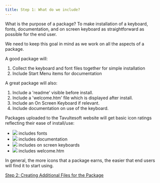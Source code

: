 ```yaml
---
title: Step 1: What do we include?
---
```


What is the purpose of a package? To make installation of a keyboard,
fonts, documentation, and on screen keyboard as straightforward as
possible for the end user.

We need to keep this goal in mind as we work on all the aspects of a
package.

A good package will:

1.  Collect the keyboard and font files together for simple installation
2.  Include Start Menu items for documentation

A great package will also:

1.  Include a 'readme' visible before install.
2.  Include a 'welcome.htm' file which is displayed after install.
3.  Include an On Screen Keyboard if relevant.
4.  Include documentation on use of the keyboard.

Packages uploaded to the Tavultesoft website will get basic icon ratings
reflecting their ease of install/use:

-   ![](/cdn/deploy/img/developer/100/tutorial_package_includesfonts.d75ce2fb0b5bb14e2da88a020c13dce6.gif) includes fonts
-   ![](/cdn/deploy/img/developer/100/tutorial_package_includesdocs.244c5f35c68f63b112de68be020d8824.gif) includes documentation
-   ![](/cdn/deploy/img/developer/100/tutorial_package_includesosk.21921655b0a453479beec722d163e83e.gif) includes on screen keyboards
-   ![](/cdn/deploy/img/developer/100/tutorial_package_includeswelcome.f15b42fff1feb2f2fb86126fcd9508dc.gif) includes welcome.htm

In general, the more icons that a package earns, the easier that end
users will find it to start using.

[Step 2: Creating Additional Files for the Package](step-2)